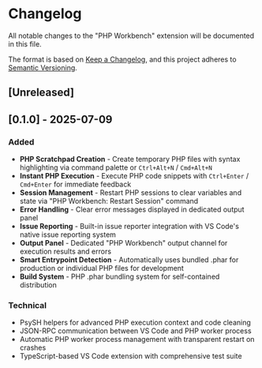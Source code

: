 # Changelog

All notable changes to the "PHP Workbench" extension will be documented in this file.

The format is based on [Keep a Changelog](https://keepachangelog.com/en/1.1.0/),
and this project adheres to [Semantic Versioning](https://semver.org/spec/v2.0.0.html).

## [Unreleased]

## [0.1.0] - 2025-07-09

### Added

- **PHP Scratchpad Creation** - Create temporary PHP files with syntax highlighting via command palette or `Ctrl+Alt+N` / `Cmd+Alt+N`
- **Instant PHP Execution** - Execute PHP code snippets with `Ctrl+Enter` / `Cmd+Enter` for immediate feedback
- **Session Management** - Restart PHP sessions to clear variables and state via "PHP Workbench: Restart Session" command
- **Error Handling** - Clear error messages displayed in dedicated output panel
- **Issue Reporting** - Built-in issue reporter integration with VS Code's native issue reporting system
- **Output Panel** - Dedicated "PHP Workbench" output channel for execution results and errors
- **Smart Entrypoint Detection** - Automatically uses bundled .phar for production or individual PHP files for development
- **Build System** - PHP .phar bundling system for self-contained distribution

### Technical

- PsySH helpers for advanced PHP execution context and code cleaning
- JSON-RPC communication between VS Code and PHP worker process
- Automatic PHP worker process management with transparent restart on crashes
- TypeScript-based VS Code extension with comprehensive test suite
